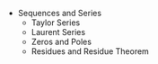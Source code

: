 * Sequences and Series
  * Taylor Series
  * Laurent Series
  * Zeros and Poles
  * Residues and Residue Theorem
